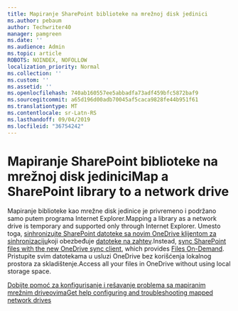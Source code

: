 ```yaml
---
title: Mapiranje SharePoint biblioteke na mrežnoj disk jedinici
ms.author: pebaum
author: Techwriter40
manager: pamgreen
ms.date: ''
ms.audience: Admin
ms.topic: article
ROBOTS: NOINDEX, NOFOLLOW
localization_priority: Normal
ms.collection: ''
ms.custom: ''
ms.assetid: ''
ms.openlocfilehash: 740ab160557ee5abbadfa73adf459bfc5872baf9
ms.sourcegitcommit: a65d196d00adb70045af5caca9828fe44b951f61
ms.translationtype: MT
ms.contentlocale: sr-Latn-RS
ms.lasthandoff: 09/04/2019
ms.locfileid: "36754242"
---
```

# <a name="map-a-sharepoint-library-to-a-network-drive"></a><span data-ttu-id="7c90c-102">Mapiranje SharePoint biblioteke na mrežnoj disk jedinici</span><span class="sxs-lookup"><span data-stu-id="7c90c-102">Map a SharePoint library to a network drive</span></span>

<span data-ttu-id="7c90c-103">Mapiranje biblioteke kao mrežne disk jedinice je privremeno i podržano samo putem programa Internet Explorer.</span><span class="sxs-lookup"><span data-stu-id="7c90c-103">Mapping a library as a network drive is temporary and supported only through Internet Explorer.</span></span> <span data-ttu-id="7c90c-104">Umesto toga, [sinhronizujte SharePoint datoteke sa novim OneDrive klijentom za sinhronizaciju](https://support.office.com/article/6de9ede8-5b6e-4503-80b2-6190f3354a88.aspx)koji obezbeđuje [datoteke na zahtev](https://support.office.com/article/0e6860d3-d9f3-4971-b321-7092438fb38e.aspx).</span><span class="sxs-lookup"><span data-stu-id="7c90c-104">Instead, [sync SharePoint files with the new OneDrive sync client](https://support.office.com/article/6de9ede8-5b6e-4503-80b2-6190f3354a88.aspx), which provides [Files On-Demand](https://support.office.com/article/0e6860d3-d9f3-4971-b321-7092438fb38e.aspx).</span></span> <span data-ttu-id="7c90c-105">Pristupite svim datotekama u usluzi OneDrive bez korišćenja lokalnog prostora za skladištenje.</span><span class="sxs-lookup"><span data-stu-id="7c90c-105">Access all your files in OneDrive without using local storage space.</span></span>
  
[<span data-ttu-id="7c90c-106">Dobijte pomoć za konfigurisanje i rešavanje problema sa mapiranim mrežnim driveovima</span><span class="sxs-lookup"><span data-stu-id="7c90c-106">Get help configuring and troubleshooting mapped network drives</span></span>](https://go.microsoft.com/fwlink/?linkid=872946)
  

